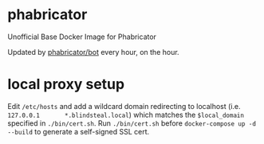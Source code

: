 # phabricator
Unofficial Base Docker Image for Phabricator

Updated by [phabricator/bot](https://hub.docker.com/r/phabricator/bot/) every
hour, on the hour.

# local proxy setup
Edit `/etc/hosts` and add a wildcard domain redirecting to localhost (i.e. `127.0.0.1       *.blindsteal.local`) which matches the `$local_domain` specified in `./bin/cert.sh`.
Run `./bin/cert.sh` before `docker-compose up -d --build` to generate a self-signed SSL cert.